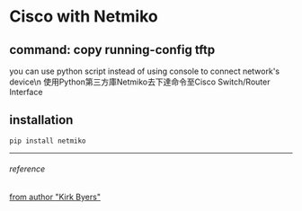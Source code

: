 # Cisco with Netmiko

## command: copy running-config tftp
you can use python script instead of using console to connect network's device\n
使用Python第三方庫Netmiko去下達命令至Cisco Switch/Router Interface

## installation
`pip install netmiko`

------
###### reference
[from author "Kirk Byers"](https://pynet.twb-tech.com/blog/automation/netmiko-what-is-done.html)
